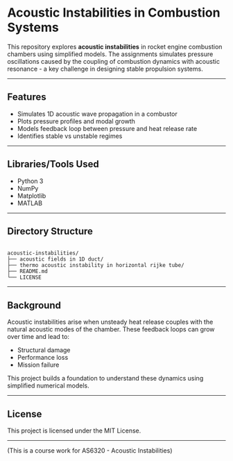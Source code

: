 # Acoustic Instabilities in Combustion Systems

This repository explores **acoustic instabilities** in rocket engine combustion chambers using simplified models. The assignments simulates pressure oscillations caused by the coupling of combustion dynamics with acoustic resonance - a key challenge in designing stable propulsion systems.

---

## Features

- Simulates 1D acoustic wave propagation in a combustor  
- Plots pressure profiles and modal growth  
- Models feedback loop between pressure and heat release rate  
- Identifies stable vs unstable regimes  

---

## Libraries/Tools Used

- Python 3  
- NumPy  
- Matplotlib  
- MATLAB

---

## Directory Structure

```

acoustic-instabilities/
├── acoustic fields in 1D duct/
├── thermo acoustic instability in horizontal rijke tube/
├── README.md
└── LICENSE

````
---

## Background

Acoustic instabilities arise when unsteady heat release couples with the natural acoustic modes of the chamber. These feedback loops can grow over time and lead to:

* Structural damage
* Performance loss
* Mission failure

This project builds a foundation to understand these dynamics using simplified numerical models.

---

## License

This project is licensed under the MIT License.

---
(This is a course work for AS6320 - Acoustic Instabilities)
